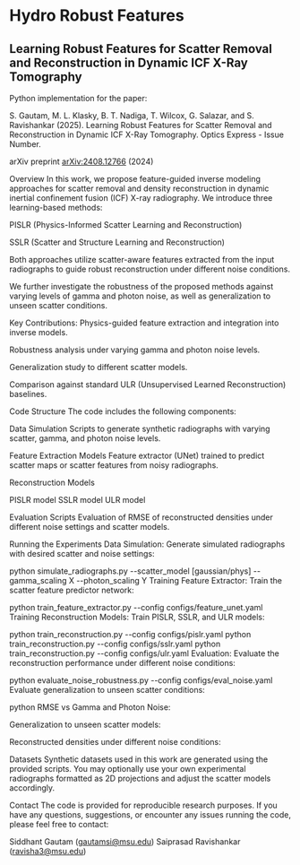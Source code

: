 # Hydro Robust Features
## Learning Robust Features for Scatter Removal and Reconstruction in Dynamic ICF X-Ray Tomography

Python implementation for the paper:

S. Gautam, M. L. Klasky, B. T. Nadiga, T. Wilcox, G. Salazar, and S. Ravishankar (2025). Learning Robust Features for Scatter Removal and Reconstruction in Dynamic ICF X-Ray Tomography. Optics Express - Issue Number.

arXiv preprint [arXiv:2408.12766](https://arxiv.org/abs/2408.12766) (2024)
 


Overview
In this work, we propose feature-guided inverse modeling approaches for scatter removal and density reconstruction in dynamic inertial confinement fusion (ICF) X-ray radiography.
We introduce three learning-based methods:

PISLR (Physics-Informed Scatter Learning and Reconstruction)

SSLR (Scatter and Structure Learning and Reconstruction)

Both approaches utilize scatter-aware features extracted from the input radiographs to guide robust reconstruction under different noise conditions.

We further investigate the robustness of the proposed methods against varying levels of gamma and photon noise, as well as generalization to unseen scatter conditions.

Key Contributions:
Physics-guided feature extraction and integration into inverse models.

Robustness analysis under varying gamma and photon noise levels.

Generalization study to different scatter models.

Comparison against standard ULR (Unsupervised Learned Reconstruction) baselines.

Code Structure
The code includes the following components:

Data Simulation
Scripts to generate synthetic radiographs with varying scatter, gamma, and photon noise levels.

Feature Extraction Models
Feature extractor (UNet) trained to predict scatter maps or scatter features from noisy radiographs.

Reconstruction Models

PISLR model
SSLR model
ULR model

Evaluation Scripts
Evaluation of RMSE of reconstructed densities under different noise settings and scatter models.

Running the Experiments
Data Simulation:
Generate simulated radiographs with desired scatter and noise settings:


python simulate_radiographs.py --scatter_model [gaussian/phys] --gamma_scaling X --photon_scaling Y
Training Feature Extractor:
Train the scatter feature predictor network:


python train_feature_extractor.py --config configs/feature_unet.yaml
Training Reconstruction Models:
Train PISLR, SSLR, and ULR models:


python train_reconstruction.py --config configs/pislr.yaml
python train_reconstruction.py --config configs/sslr.yaml
python train_reconstruction.py --config configs/ulr.yaml
Evaluation:
Evaluate the reconstruction performance under different noise conditions:


python evaluate_noise_robustness.py --config configs/eval_noise.yaml
Evaluate generalization to unseen scatter conditions:


python
RMSE vs Gamma and Photon Noise:

Generalization to unseen scatter models:

Reconstructed densities under different noise conditions:

Datasets
Synthetic datasets used in this work are generated using the provided scripts.
You may optionally use your own experimental radiographs formatted as 2D projections and adjust the scatter models accordingly.

Contact
The code is provided for reproducible research purposes.
If you have any questions, suggestions, or encounter any issues running the code, please feel free to contact:

Siddhant Gautam (gautamsi@msu.edu)
Saiprasad Ravishankar (ravisha3@msu.edu)
